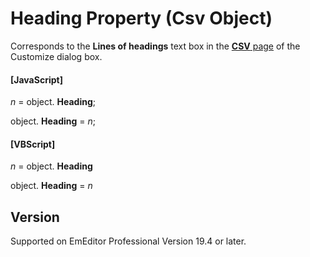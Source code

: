 # Heading Property (Csv Object)

Corresponds to the **Lines of headings** text box in the [**CSV** page](../../dlg/customize/csv/index) of the Customize dialog box.

#### \[JavaScript\]

_n_ = object. **Heading**;

object. **Heading** = _n_;

#### \[VBScript\]

_n_ = object. **Heading**

object. **Heading** = _n_

## Version

Supported on EmEditor Professional Version 19.4 or later.